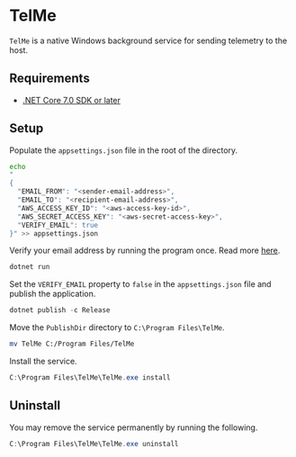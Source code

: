 # TelMe

`TelMe` is a native Windows background service for sending telemetry to the host.

## Requirements

- [.NET Core 7.0 SDK or later](https://dotnet.microsoft.com/en-us/download)

## Setup

Populate the `appsettings.json` file in the root of the directory.

```bash
echo
"
{
  "EMAIL_FROM": "<sender-email-address>",
  "EMAIL_TO": "<recipient-email-address>",
  "AWS_ACCESS_KEY_ID": "<aws-access-key-id>",
  "AWS_SECRET_ACCESS_KEY": "<aws-secret-access-key>",
  "VERIFY_EMAIL": true
}" >> appsettings.json
```

Verify your email address by running the program once. Read more [here](https://docs.aws.amazon.com/ses/latest/dg/creating-identities.html#verify-email-addresses-procedure).

```ps1
dotnet run
```

Set the `VERIFY_EMAIL` property to `false` in the `appsettings.json` file and publish the application.

```ps1
dotnet publish -c Release
```

Move the `PublishDir` directory to `C:\Program Files\TelMe`.

```bash
mv TelMe C:/Program Files/TelMe
```

Install the service.

```ps1
C:\Program Files\TelMe\TelMe.exe install
```

## Uninstall

You may remove the service permanently by running the following.

```ps1
C:\Program Files\TelMe\TelMe.exe uninstall
```

